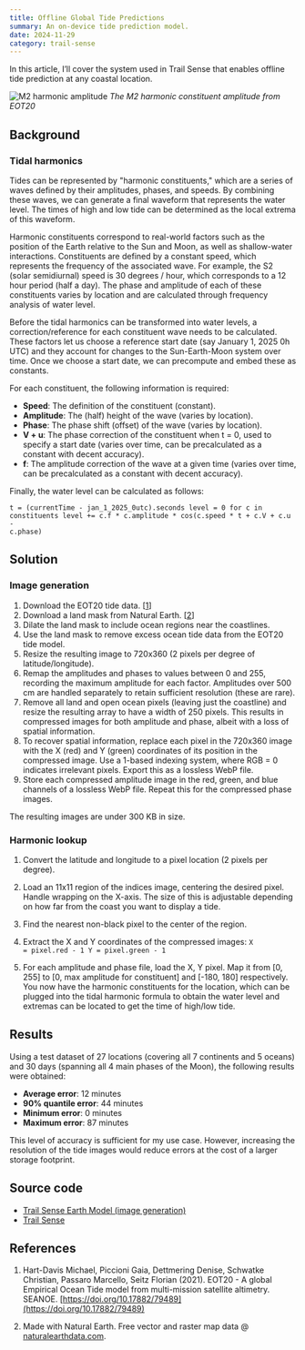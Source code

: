 ```yaml
---
title: Offline Global Tide Predictions
summary: An on-device tide prediction model.
date: 2024-11-29
category: trail-sense
---
```


In this article, I’ll cover the system used in Trail Sense that enables offline tide prediction at any coastal location.

![M2 harmonic amplitude](/assets/images/research/global-tides-m2.webp)
*The M2 harmonic constituent amplitude from EOT20*

## Background

### Tidal harmonics
Tides can be represented by "harmonic constituents," which are a series of waves defined by their amplitudes, phases, and speeds. By combining these waves, we can generate a final waveform that represents the water level. The times of high and low tide can be determined as the local extrema of this waveform.

Harmonic constituents correspond to real-world factors such as the position of the Earth relative to the Sun and Moon, as well as shallow-water interactions. Constituents are defined by a constant speed, which represents the frequency of the associated wave. For example, the S2 (solar semidiurnal) speed is 30 degrees / hour, which corresponds to a 12 hour period (half a day). The phase and amplitude of each of these constituents varies by location and are calculated through frequency analysis of water level.

Before the tidal harmonics can be transformed into water levels, a correction/reference for each constituent wave needs to be calculated. These factors let us choose a reference start date (say January 1, 2025 0h UTC) and they account for changes to the Sun-Earth-Moon system over time. Once we choose a start date, we can precompute and embed these as constants.

For each constituent, the following information is required:

- **Speed**: The definition of the constituent (constant).
- **Amplitude**: The (half) height of the wave (varies by location).
- **Phase**: The phase shift (offset) of the wave (varies by location).
- **V + u**: The phase correction of the constituent when t = 0, used to specify a start date (varies over time, can be precalculated as a constant with decent accuracy).
- **f**: The amplitude correction of the wave at a given time (varies over time, can be precalculated as a constant with decent accuracy).

Finally, the water level can be calculated as follows:

<code>t = (currentTime - jan_1_2025_0utc).seconds
level = 0
for c in constituents
  level += c.f * c.amplitude * cos(c.speed * t + c.V + c.u - c.phase)</code>

## Solution

### Image generation
1. Download the EOT20 tide data. [[1](https://doi.org/10.17882/79489)]  
2. Download a land mask from Natural Earth. [[2](https://www.naturalearthdata.com/)]  
3. Dilate the land mask to include ocean regions near the coastlines.  
4. Use the land mask to remove excess ocean tide data from the EOT20 tide model.  
5. Resize the resulting image to 720x360 (2 pixels per degree of latitude/longitude).  
6. Remap the amplitudes and phases to values between 0 and 255, recording the maximum amplitude for each factor. Amplitudes over 500 cm are handled separately to retain sufficient resolution (these are rare).  
7. Remove all land and open ocean pixels (leaving just the coastline) and resize the resulting array to have a width of 250 pixels. This results in compressed images for both amplitude and phase, albeit with a loss of spatial information.  
8. To recover spatial information, replace each pixel in the 720x360 image with the X (red) and Y (green) coordinates of its position in the compressed image. Use a 1-based indexing system, where RGB = 0 indicates irrelevant pixels. Export this as a lossless WebP file.  
9. Store each compressed amplitude image in the red, green, and blue channels of a lossless WebP file. Repeat this for the compressed phase images.  

The resulting images are under 300 KB in size.

### Harmonic lookup
1. Convert the latitude and longitude to a pixel location (2 pixels per degree).  
2. Load an 11x11 region of the indices image, centering the desired pixel. Handle wrapping on the X-axis. The size of this is adjustable depending on how far from the coast you want to display a tide.  
3. Find the nearest non-black pixel to the center of the region.  
4. Extract the X and Y coordinates of the compressed images:
<code>X = pixel.red - 1
Y = pixel.green - 1</code>

5. For each amplitude and phase file, load the X, Y pixel. Map it from [0, 255] to [0, max amplitude for constituent] and [-180, 180] respectively. You now have the harmonic constituents for the location, which can be plugged into the tidal harmonic formula to obtain the water level and extremas can be located to get the time of high/low tide.

## Results
Using a test dataset of 27 locations (covering all 7 continents and 5 oceans) and 30 days (spanning all 4 main phases of the Moon), the following results were obtained:

- **Average error**: 12 minutes  
- **90% quantile error**: 44 minutes  
- **Minimum error**: 0 minutes  
- **Maximum error**: 87 minutes  

This level of accuracy is sufficient for my use case. However, increasing the resolution of the tide images would reduce errors at the cost of a larger storage footprint.

## Source code
- [Trail Sense Earth Model (image generation)](https://github.com/kylecorry31/Trail-Sense-Earth-Model)
- [Trail Sense](https://github.com/kylecorry31/Trail-Sense)

## References
1. Hart-Davis Michael, Piccioni Gaia, Dettmering Denise, Schwatke Christian, Passaro Marcello, Seitz Florian (2021). EOT20 - A global Empirical Ocean Tide model from multi-mission satellite altimetry. SEANOE. [https://doi.org/10.17882/79489](https://doi.org/10.17882/79489)

2. Made with Natural Earth. Free vector and raster map data @ [naturalearthdata.com](https://www.naturalearthdata.com/).